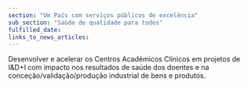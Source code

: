 ```yaml
---
section: "Um País com serviços públicos de excelência"
sub_section: "Saúde de qualidade para todos"
fulfilled_date:
links_to_news_articles:
---
```


Desenvolver e acelerar os Centros Académicos Clínicos em projetos de I&D+I com impacto nos resultados de saúde dos doentes e na conceção/validação/produção industrial de bens e produtos.